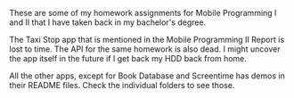 These are some of my homework assignments for Mobile Programming I and II that I have taken back in my bachelor's degree.

The Taxi Stop app that is mentioned in the Mobile Programming II Report is lost to time. The API for the same homework is also dead. I might uncover the app itself in the future if I get back my HDD back from home.

All the other apps, except for Book Database and Screentime has demos in their README files. Check the individual folders to see those.

